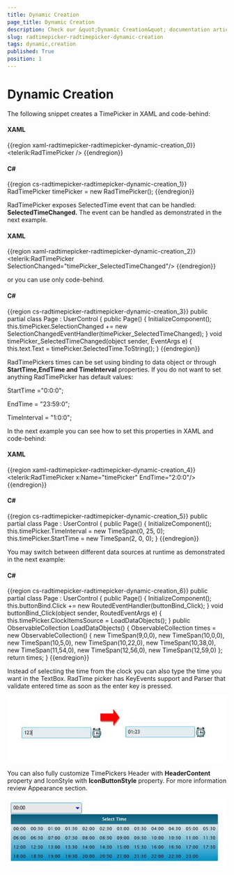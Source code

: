```yaml
---
title: Dynamic Creation
page_title: Dynamic Creation
description: Check our &quot;Dynamic Creation&quot; documentation article for the RadTimePicker {{ site.framework_name }} control.
slug: radtimepicker-radtimepicker-dynamic-creation
tags: dynamic,creation
published: True
position: 1
---
```


# Dynamic Creation

The following snippet creates a TimePicker in XAML and code-behind:

#### __XAML__

{{region xaml-radtimepicker-radtimepicker-dynamic-creation_0}}
	<telerik:RadTimePicker />
{{endregion}}

#### __C#__

{{region cs-radtimepicker-radtimepicker-dynamic-creation_1}}
	RadTimePicker timePicker = new RadTimePicker();
{{endregion}}

RadTimePicker exposes  SelectedTime event that can be handled: __SelectedTimeChanged.__ The event can be handled as demonstrated in the next example.

#### __XAML__

{{region xaml-radtimepicker-radtimepicker-dynamic-creation_2}}
	<StackPanel>
	    <telerik:RadTimePicker SelectionChanged="timePicker_SelectedTimeChanged"/>
	    <TextBlock x:Name="message" />
	</StackPanel>
{{endregion}}

or you can use only code-behind.

#### __C#__

{{region cs-radtimepicker-radtimepicker-dynamic-creation_3}}
	public partial class Page : UserControl
	{
	    public Page()
	    {
	        InitializeComponent();
	        this.timePicker.SelectionChanged += new
	                      SelectionChangedEventHandler(timePicker_SelectedTimeChanged);
	    }
	    void timePicker_SelectedTimeChanged(object sender, EventArgs e)
	    {
	        this.text.Text = timePicker.SelectedTime.ToString();
	    }
{{endregion}}

RadTimePickers times can be set using binding to data object or through __StartTime,EndTime and TimeInterval__ properties. If you do not want to set anything RadTimePicker has default values:

StartTime ="0:0:0";

EndTime = "23:59:0";

TimeInterval = "1:0:0";

In the next example you can see how to set this properties in XAML and code-behind:

#### __XAML__

{{region xaml-radtimepicker-radtimepicker-dynamic-creation_4}}
	<telerik:RadTimePicker x:Name="timePicker" EndTime="2:0:0"/>
{{endregion}}

#### __C#__

{{region cs-radtimepicker-radtimepicker-dynamic-creation_5}}
	public partial class Page : UserControl
	{
	    public Page()
	    {
	        InitializeComponent();
	        this.timePicker.TimeInterval = new TimeSpan(0, 25, 0);
	        this.timePicker.StartTime = new TimeSpan(2, 0, 0);
	    }
{{endregion}}

You may switch between different data sources at runtime as demonstrated in the next example:

#### __C#__

{{region cs-radtimepicker-radtimepicker-dynamic-creation_6}}
	public partial class Page : UserControl
	{
	    public Page()
	    {
	        InitializeComponent();
	        this.buttonBind.Click += new RoutedEventHandler(buttonBind_Click);
	    }
	    void buttonBind_Click(object sender, RoutedEventArgs e)
	    {
	        this.timePicker.ClockItemsSource = LoadDataObjects();
	    }
	    public ObservableCollection<TimeSpan> LoadDataObjects()
	    {
	        ObservableCollection<TimeSpan> times = new ObservableCollection<TimeSpan>()
	        { 
	           new TimeSpan(9,0,0),
	           new TimeSpan(10,0,0),
	           new TimeSpan(10,5,0),
	           new TimeSpan(10,22,0),
	           new TimeSpan(10,38,0),
	           new TimeSpan(11,54,0),
	           new TimeSpan(12,56,0),
	           new TimeSpan(12,59,0)
	        };
	        return times;
	    }
{{endregion}}

Instead of selecting the time from the clock you can also type the time you want in the TextBox. RadTime picker has KeyEvents support and Parser that validate entered time as soon as the enter key is pressed.

![{{ site.framework_name }} RadTimePicker Parsing](images/Parser.jpg)

You can also fully customize TimePickers Header with __HeaderContent__ property and IconStyle with __IconButtonStyle__ property. For more information review Appearance section.

![{{ site.framework_name }} RadTimePicker Customized Appearance](images/Styles.jpg)